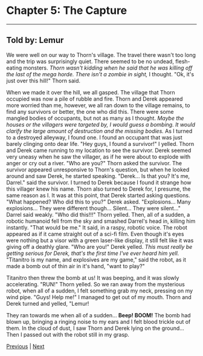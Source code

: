 # Chapter 5: The Capture
---

## Told by: Lemur

We were well on our way to Thorn's village. The travel there wasn't too long and the trip was surprisingly quiet. There seemed to be no undead, flesh-eating monsters. *Thorn wasn't kidding when he said that he was killing off the last of the mega horde. There isn't a zombie in sight,* I thought.
"Ok, it's just over this hill!" Thorn said.

When we made it over the hill, we all gasped. The village that Thorn occupied was now a pile of rubble and fire. Thorn and Derek appeared more worried than me, however, we all ran down to the village remains, to find any survivors or better, the one who did this. There were some mangled bodies of occupants, but not as many as I thought.
*Maybe the houses or the villagers were targeted by, I would guess a bombing. It would clarify the large amount of destruction and the missing bodies.*
As I turned to a destroyed alleyway, I found one. I found an occupant that was just barely clinging onto dear life.
"Hey guys, I found a survivor!" I yelled.
Thorn and Derek came running to my location to see the survivor. Derek seemed very uneasy when he saw the villager, as if he were about to explode with anger or cry out a river. "Who are you?" Thorn asked the survivor.
The survivor appeared unresponsive to Thorn's question, but when he looked around and saw Derek, he started speaking.
"Derek... Is that you? It's me, Darrel." said the survivor.
I turned to Derek because I found it strange how this villager knew his name. Thorn also turned to Derek for, I presume, the same reason as I. It was at this point, that Derek started asking questions.
"What happened? Who did this to you?" Derek asked.
"Explosions... Many explosions... They were different though... Silent... They were silent..." Darrel said weakly.
"Who did this!!!" Thorn yelled.
Then, all of a sudden, a robotic humanoid fell from the sky and smashed Darrel's head in, killing him instantly.
"That would be me." It said, in a raspy, robotic voice. The robot appeared as if it came straight out of a sci-fi film. Even though it's eyes were nothing but a visor with a green laser-like display, it still felt like it was giving off a deathly glare.
"Who are you!" Derek yelled.
*This must really be getting serious for Derek, that's the first time I've ever heard him yell.*
"Titanitro is my name, and explosives are my game," said the robot, as it made a bomb out of thin air in it's hand, "want to play?"

Titanitro then threw the bomb at us! It was beeping, and it was slowly accelerating. "RUN!" Thorn yelled. So we ran away from the mysterious robot, when all of a sudden, I felt something grab my neck, pressing on my wind pipe. "Guys! Help me!" I managed to get out of my mouth. Thorn and Derek turned and yelled, "Lemur!

They ran towards me when all of a sudden...
**Beep! BOOM!**
The bomb had blown up, bringing a ringing noise to my ears and I felt blood trickle out of them. In the cloud of dust, I saw Thorn and Derek lying on the ground... Then I passed out with the robot still in my grasp.



[Previous](https://lemurkolachnik.github.io/Legend-of-Lemur/pages/book_1_chapters/4) | [Next](https://lemurkolachnik.github.io/Legend-of-Lemur/pages/book_1_chapters/6)

